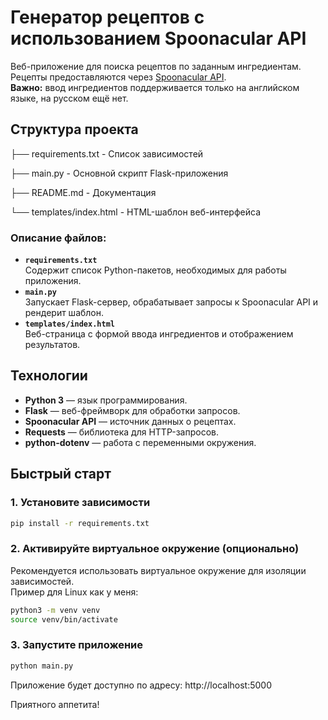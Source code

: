 # Генератор рецептов с использованием Spoonacular API

Веб-приложение для поиска рецептов по заданным ингредиентам. Рецепты предоставляются через [Spoonacular API](https://spoonacular.com/food-api).  
**Важно:** ввод ингредиентов поддерживается только на английском языке, на русском ещё нет.


## Структура проекта

├── requirements.txt - Список зависимостей

├── main.py - Основной скрипт Flask-приложения

├── README.md - Документация

└── templates/index.html - HTML-шаблон веб-интерфейса


### Описание файлов:
- **`requirements.txt`**  
  Содержит список Python-пакетов, необходимых для работы приложения.
- **`main.py`**  
  Запускает Flask-сервер, обрабатывает запросы к Spoonacular API и рендерит шаблон.
- **`templates/index.html`**  
  Веб-страница с формой ввода ингредиентов и отображением результатов.

## Технологии

- **Python 3** — язык программирования.
- **Flask** — веб-фреймворк для обработки запросов.
- **Spoonacular API** — источник данных о рецептах.
- **Requests** — библиотека для HTTP-запросов.
- **python-dotenv** — работа с переменными окружения.

## Быстрый старт

### 1. Установите зависимости

```bash
pip install -r requirements.txt
```

### 2. Активируйте виртуальное окружение (опционально)

Рекомендуется использовать виртуальное окружение для изоляции зависимостей.  
Пример для Linux как у меня:
```bash
python3 -m venv venv
source venv/bin/activate
```

### 3. Запустите приложение

```bash
python main.py
```

Приложение будет доступно по адресу: http://localhost:5000

Приятного аппетита!



